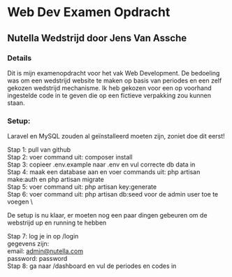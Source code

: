 # Web Dev Examen Opdracht
## Nutella Wedstrijd door Jens Van Assche

### Details
Dit is mijn examenopdracht voor het vak Web Development. De bedoeling was om een wedstrijd website te maken op basis van periodes en een zelf gekozen wedstrijd mechanisme. Ik heb gekozen voor een op voorhand ingestelde code in te geven die op een fictieve verpakking zou kunnen staan.

### Setup:
Laravel en MySQL zouden al geïnstalleerd moeten zijn, zoniet doe dit eerst!

Stap 1: pull van github \
Stap 2: voer command uit: composer install \
Stap 3: copieer .env.example naar .env en vul correcte db data in \
Stap 4: maak een database aan en voer commands uit: php artisan make:auth en php artisan migrate \
Stap 5: voer command uit: php artisan key:generate \
Stap 6: voer command uit: php artisan db:seed voor de admin user toe te voegen \

De setup is nu klaar, er moeten nog een paar dingen gebeuren om de webstrijd up en running te hebben

Stap 7: log je in op /login \
gegevens zijn: \
email: admin@nutella.com \
password: password \
Stap 8: ga naar /dashboard en vul de periodes en codes in